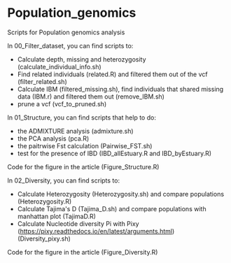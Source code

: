 # Population_genomics
Scripts for Population genomics analysis

In 00_Filter_dataset, you can find scripts to:
- Calculate depth, missing and heterozygosity (calculate_individual_info.sh)
- Find related individuals (related.R) and filtered them out of the vcf (filter_related.sh)
- Calculate IBM (filtered_missing.sh), find individuals that shared missing data (IBM.r) and filtered them out (remove_IBM.sh)
- prune a vcf (vcf_to_pruned.sh)

In 01_Structure, you can find scripts that help to do:
- the ADMIXTURE analysis (admixture.sh)
- the PCA analysis (pca.R)
- the paitrwise Fst calculation (Pairwise_FST.sh)
- test for the presence of IBD (IBD_allEstuary.R and IBD_byEstuary.R)

Code for the figure in the article (Figure_Structure.R)

In 02_Diversity, you can find scripts to:
- Calculate Heterozygosity (Heterozygosity.sh) and compare populations (Heterozygosity.R)
- Calculate Tajima's D (Tajima_D.sh) and compare populations with manhattan plot (TajimaD.R)
- Calculate Nucleotide diversity Pi with Pixy (https://pixy.readthedocs.io/en/latest/arguments.html) (Diversity_pixy.sh)

Code for the figure in the article (Figure_Diversity.R)
